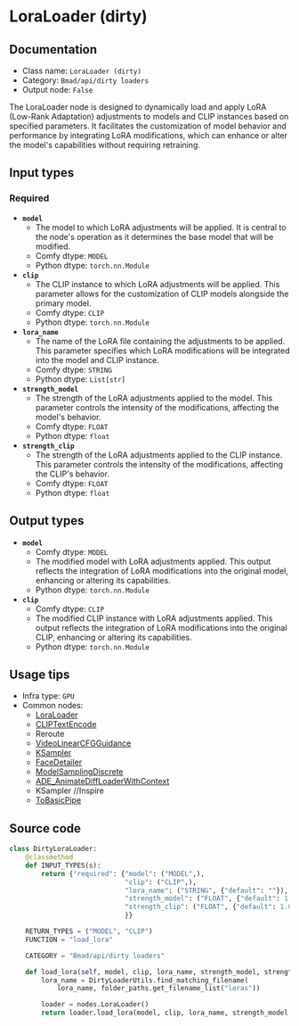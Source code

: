 # LoraLoader (dirty)
## Documentation
- Class name: `LoraLoader (dirty)`
- Category: `Bmad/api/dirty loaders`
- Output node: `False`

The LoraLoader node is designed to dynamically load and apply LoRA (Low-Rank Adaptation) adjustments to models and CLIP instances based on specified parameters. It facilitates the customization of model behavior and performance by integrating LoRA modifications, which can enhance or alter the model's capabilities without requiring retraining.
## Input types
### Required
- **`model`**
    - The model to which LoRA adjustments will be applied. It is central to the node's operation as it determines the base model that will be modified.
    - Comfy dtype: `MODEL`
    - Python dtype: `torch.nn.Module`
- **`clip`**
    - The CLIP instance to which LoRA adjustments will be applied. This parameter allows for the customization of CLIP models alongside the primary model.
    - Comfy dtype: `CLIP`
    - Python dtype: `torch.nn.Module`
- **`lora_name`**
    - The name of the LoRA file containing the adjustments to be applied. This parameter specifies which LoRA modifications will be integrated into the model and CLIP instance.
    - Comfy dtype: `STRING`
    - Python dtype: `List[str]`
- **`strength_model`**
    - The strength of the LoRA adjustments applied to the model. This parameter controls the intensity of the modifications, affecting the model's behavior.
    - Comfy dtype: `FLOAT`
    - Python dtype: `float`
- **`strength_clip`**
    - The strength of the LoRA adjustments applied to the CLIP instance. This parameter controls the intensity of the modifications, affecting the CLIP's behavior.
    - Comfy dtype: `FLOAT`
    - Python dtype: `float`
## Output types
- **`model`**
    - Comfy dtype: `MODEL`
    - The modified model with LoRA adjustments applied. This output reflects the integration of LoRA modifications into the original model, enhancing or altering its capabilities.
    - Python dtype: `torch.nn.Module`
- **`clip`**
    - Comfy dtype: `CLIP`
    - The modified CLIP instance with LoRA adjustments applied. This output reflects the integration of LoRA modifications into the original CLIP, enhancing or altering its capabilities.
    - Python dtype: `torch.nn.Module`
## Usage tips
- Infra type: `GPU`
- Common nodes:
    - [LoraLoader](../../Comfy/Nodes/LoraLoader.md)
    - [CLIPTextEncode](../../Comfy/Nodes/CLIPTextEncode.md)
    - Reroute
    - [VideoLinearCFGGuidance](../../Comfy/Nodes/VideoLinearCFGGuidance.md)
    - [KSampler](../../Comfy/Nodes/KSampler.md)
    - [FaceDetailer](../../ComfyUI-Impact-Pack/Nodes/FaceDetailer.md)
    - [ModelSamplingDiscrete](../../Comfy/Nodes/ModelSamplingDiscrete.md)
    - [ADE_AnimateDiffLoaderWithContext](../../ComfyUI-AnimateDiff-Evolved/Nodes/ADE_AnimateDiffLoaderWithContext.md)
    - KSampler //Inspire
    - [ToBasicPipe](../../ComfyUI-Impact-Pack/Nodes/ToBasicPipe.md)



## Source code
```python
class DirtyLoraLoader:
    @classmethod
    def INPUT_TYPES(s):
        return {"required": {"model": ("MODEL",),
                             "clip": ("CLIP",),
                             "lora_name": ("STRING", {"default": ""}),
                             "strength_model": ("FLOAT", {"default": 1.0, "min": -10.0, "max": 10.0, "step": 0.01}),
                             "strength_clip": ("FLOAT", {"default": 1.0, "min": -10.0, "max": 10.0, "step": 0.01}),
                             }}

    RETURN_TYPES = ("MODEL", "CLIP")
    FUNCTION = "load_lora"

    CATEGORY = "Bmad/api/dirty loaders"

    def load_lora(self, model, clip, lora_name, strength_model, strength_clip):
        lora_name = DirtyLoaderUtils.find_matching_filename(
            lora_name, folder_paths.get_filename_list("loras"))

        loader = nodes.LoraLoader()
        return loader.load_lora(model, clip, lora_name, strength_model, strength_clip)

```
